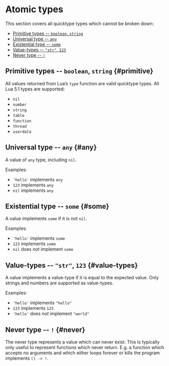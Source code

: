 # Atomic types

This section covers all quicktype types which cannot be broken down:

- [Primitive types -- `boolean`, `string`](#primitive)
- [Universal type -- `any`](#any)
- [Existential type -- `some`](#some)
- [Value-types -- `"str"`, `123`](#value-types)
- [Never type -- `!`](#never)

## Primitive types -- `boolean`, `string` {#primitive}

All values returned from Lua’s `type` function are valid quicktype types.
All Lua 5.1 types are supported:

- `nil`
- `number`
- `string`
- `table`
- `function`
- `thread`
- `userdata`

## Universal type -- `any` {#any}

A value of `any` type, including `nil`.

Examples:

- `'hello'` implements `any`
- `123` implements `any`
- `nil` implements `any`

## Existential type -- `some` {#some}

A value implements `some` if it is not `nil`.

Examples:

- `'hello'` implements `some`
- `123` implements `some`
- `nil` does _not_ implement `some`

## Value-types -- `"str"`, `123` {#value-types}

A value implements a value-type if it is equal to the expected value.
Only strings and numbers are supported as value-types.

Examples:

- `'hello'` implements `"hello"`
- `123` implements `123`
- `'hello'` does _not_ implement `"world"`

## Never type -- `!` {#never}

The never type represents a value which can never exist. This is typically only useful to represent functions which never return. E.g. a function which accepts no arguments and which either loops forever or kills the program implements `() -> !`.
